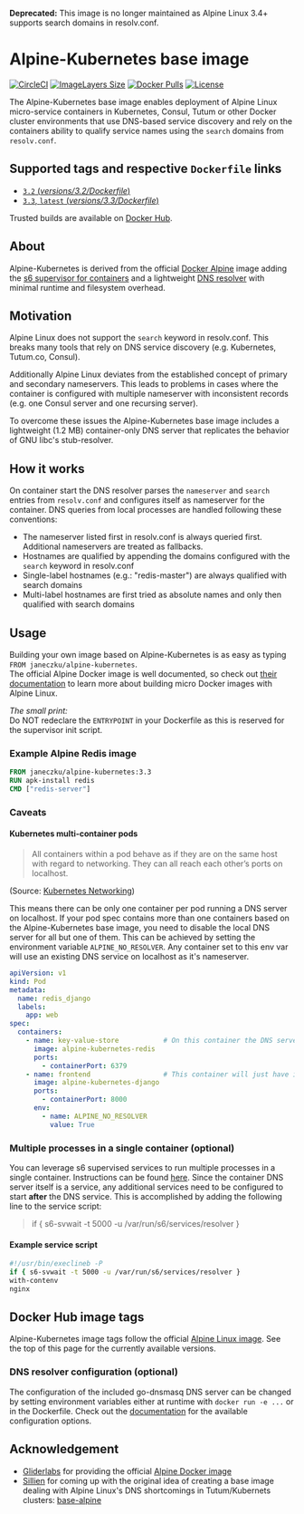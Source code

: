 **Deprecated:** This image is no longer maintained as Alpine Linux 3.4+ supports search domains in resolv.conf. 


# Alpine-Kubernetes base image

[![CircleCI](https://img.shields.io/circleci/project/janeczku/docker-alpine-kubernetes.svg)][circleci]
[![ImageLayers Size](https://img.shields.io/badge/ImageLayers-5%20MB%20%2F%206%20Layers-blue.svg?maxAge=8600)][imagelayers]
[![Docker Pulls](https://img.shields.io/docker/pulls/janeczku/alpine-kubernetes.svg?maxAge=8600)][hub]
[![License](https://img.shields.io/github/license/janeczku/docker-alpine-kubernetes.svg?maxAge=8600)]()

[circleci]: https://circleci.com/gh/janeczku/docker-alpine-kubernetes
[hub]: https://hub.docker.com/r/janeczku/alpine-kubernetes/
[imagelayers]: https://imagelayers.io/?images=janeczku/alpine-kubernetes:3.3

The Alpine-Kubernetes base image enables deployment of Alpine Linux micro-service containers in Kubernetes, Consul, Tutum or other Docker cluster environments that use DNS-based service discovery and rely on the containers ability to qualify service names using the `search` domains from `resolv.conf`.

## Supported tags and respective `Dockerfile` links

-	[`3.2` (*versions/3.2/Dockerfile*)](versions/3.2/Dockerfile)
-	[`3.3`, `latest` (*versions/3.3/Dockerfile*)](versions/3.3/Dockerfile)

Trusted builds are available on [Docker Hub](https://hub.docker.com/r/janeczku/alpine-kubernetes/).

## About

Alpine-Kubernetes is derived from the official [Docker Alpine](https://hub.docker.com/_/alpine/) image adding the [s6 supervisor for containers](https://github.com/just-containers/s6-overlay) and a lightweight [DNS resolver](https://github.com/janeczku/go-dnsmasq) with minimal runtime and filesystem overhead.  

## Motivation
Alpine Linux does not support the `search` keyword in resolv.conf. This breaks many tools that rely on DNS service discovery (e.g. Kubernetes, Tutum.co, Consul).

Additionally Alpine Linux deviates from the established concept of primary and secondary nameservers. This leads to problems in cases where the container is configured with multiple nameserver with inconsistent records (e.g. one Consul server and one recursing server).
    
To overcome these issues the Alpine-Kubernetes base image includes a lightweight (1.2 MB) container-only DNS server that replicates the behavior of GNU libc's stub-resolver.

## How it works
On container start the DNS resolver parses the `nameserver` and `search` entries from `resolv.conf` and configures itself as nameserver for the container. DNS queries from local processes are handled following these conventions:
* The nameserver listed first in resolv.conf is always queried first. Additional nameservers are treated as fallbacks.
* Hostnames are qualified by appending the domains configured with the `search` keyword in resolv.conf
* Single-label hostnames (e.g.: "redis-master") are always qualified with search domains
* Multi-label hostnames are first tried as absolute names and only then qualified with search domains

## Usage

Building your own image based on Alpine-Kubernetes is as easy as typing `FROM janeczku/alpine-kubernetes`.    
The official Alpine Docker image is well documented, so check out [their documentation](http://gliderlabs.viewdocs.io/docker-alpine) to learn more about building micro Docker images with Alpine Linux.

*The small print:*    
Do NOT redeclare the `ENTRYPOINT` in your Dockerfile as this is reserved for the supervisor init script.

### Example Alpine Redis image

```Dockerfile
FROM janeczku/alpine-kubernetes:3.3
RUN apk-install redis
CMD ["redis-server"]
```

### Caveats
#### Kubernetes multi-container pods

> All containers within a pod behave as if they are on the same host with regard to networking. They can all reach each other’s ports on localhost.

(Source: [Kubernetes Networking](https://github.com/kubernetes/kubernetes/blob/master/docs/design/networking.md#container-to-container))

This means there can be only one container per pod running a DNS server on localhost. If your pod spec contains more than one containers based on the Alpine-Kubernetes base image, you need to disable the local DNS server for all but one of them.
This can be achieved by setting the environment variable `ALPINE_NO_RESOLVER`. Any container set to this env var will 
use an existing DNS service on localhost as it's nameserver.

```YAML
apiVersion: v1
kind: Pod
metadata:
  name: redis_django
  labels:
    app: web
spec:
  containers:
    - name: key-value-store           # On this container the DNS server will bind to localhost as usual
      image: alpine-kubernetes-redis
      ports:
        - containerPort: 6379
    - name: frontend                  # This container will just have it's nameserver set to localhost
      image: alpine-kubernetes-django
      ports:
        - containerPort: 8000
      env:
        - name: ALPINE_NO_RESOLVER
          value: True
```

### Multiple processes in a single container (optional)

You can leverage s6 supervised services to run multiple processes in a single container. Instructions can be found [here](https://github.com/just-containers/s6-overlay#writing-a-service-script). Since the container DNS server itself is a service, any additional services need to be configured to start **after** the DNS service. This is accomplished by adding the following line to the service script:

> if { s6-svwait -t 5000 -u /var/run/s6/services/resolver }

#### Example service script

```BASH
#!/usr/bin/execlineb -P
if { s6-svwait -t 5000 -u /var/run/s6/services/resolver }
with-contenv
nginx
```

## Docker Hub image tags

Alpine-Kubernetes image tags follow the official [Alpine Linux image](https://hub.docker.com/_/alpine/). See the top of this page for the currently available versions.

### DNS resolver configuration (optional)
The configuration of the included go-dnsmasq DNS server can be changed by setting environment variables either at runtime with `docker run -e ...` or in the Dockerfile.
Check out the [documentation](https://github.com/janeczku/go-dnsmasq) for the available configuration options.

## Acknowledgement

* [Gliderlabs](http://gliderlabs.com/) for providing the official [Alpine Docker image](https://hub.docker.com/_/alpine/)
* [Sillien](http://gliderlabs.com/) for coming up with the original idea of creating a base image dealing with Alpine Linux's DNS shortcomings in Tutum/Kubernets clusters: [base-alpine](https://github.com/sillelien/base-alpine/)

